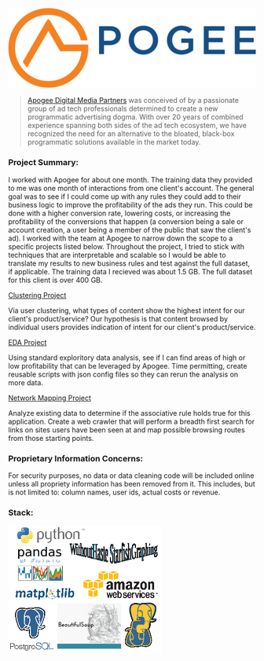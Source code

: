 <img src="images/Apogee.png">

>[Apogee Digital Media Partners](https://www.apogeedigital.media) was conceived of by a passionate group of ad tech professionals determined to create a new programmatic advertising dogma. With over 20 years of combined experience spanning both sides of the ad tech ecosystem, we have recognized the need for an alternative to the bloated, black-box programmatic solutions available in the market today.

### Project Summary:

I worked with Apogee for about one month. The training data they provided to me was one month of interactions from one client's account. The general goal was to see if I could come up with any rules they could add to their business logic to improve the profitability of the ads they run. This could be done with a higher conversion rate, lowering costs, or increasing the profitability of the conversions that happen (a conversion being a sale or account creation, a user being a member of the public that saw the client's ad). I worked with the team at Apogee to narrow down the scope to a specific projects listed below. Throughout the project, I tried to stick with techniques that are interpretable and scalable so I would be able to translate my results to new business rules and test against the full dataset, if applicable. The training data I recieved was about 1.5 GB. The full dataset for this client is over 400 GB.


[Clustering Project](https://github.com/AmeliaMaier/Capstone_Machine_Learning_Apogee/blob/master/ClusteringREADME.md)

Via user clustering, what types of content show the highest intent for our client's
product/service? Our hypothesis is that content browsed by individual users provides indication of intent for our client's
product/service. 

[EDA Project](https://github.com/AmeliaMaier/Capstone_Machine_Learning_Apogee/blob/master/edaREADME.md)

Using standard exploritory data analysis, see if I can find areas of high or low profitability that can be leveraged by Apogee. Time permitting, create reusable scripts with json config files so they can rerun the analysis on more data.

[Network Mapping Project](https://github.com/AmeliaMaier/Capstone_Machine_Learning_Apogee/blob/master/NetworkGraphingREADME.md)

Analyze existing data to determine if the associative rule holds true for this application. Create a web crawler that will
perform a breadth first search for links on sites users have been seen at and map possible browsing routes from those starting points.


### Proprietary Information Concerns:

For security purposes, no data or data cleaning code will be included online unless all propriety information has been removed from it. This includes, but is not limited to: column names, user ids, actual costs or revenue. 


### Stack:

<img src='images/networkGraphingStack.png'>
